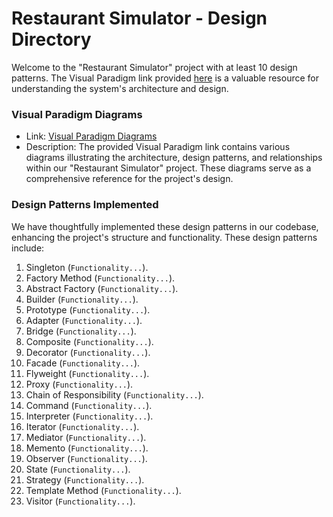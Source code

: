 # Restaurant Simulator - Design Directory

Welcome to the "Restaurant Simulator" project with at least 10 design patterns. The Visual Paradigm link provided [here](https://online.visual-paradigm.com/share.jsp?id=323739313038302d31) is a valuable resource for understanding the system's architecture and design.

### Visual Paradigm Diagrams

- Link: [Visual Paradigm Diagrams](https://online.visual-paradigm.com/share.jsp?id=323739313038302d31)
- Description: The provided Visual Paradigm link contains various diagrams illustrating the architecture, design patterns, and relationships within our "Restaurant Simulator" project. These diagrams serve as a comprehensive reference for the project's design.

### Design Patterns Implemented

We have thoughtfully implemented these design patterns in our codebase, enhancing the project's structure and functionality. These design patterns include:

1. Singleton   (`Functionality...`).
2. Factory Method   (`Functionality...`).
3. Abstract Factory   (`Functionality...`).
4. Builder   (`Functionality...`).
5. Prototype   (`Functionality...`).
6. Adapter   (`Functionality...`).
7. Bridge   (`Functionality...`).
8. Composite   (`Functionality...`).
9. Decorator   (`Functionality...`).
10. Facade   (`Functionality...`).
11. Flyweight   (`Functionality...`).
12. Proxy   (`Functionality...`).
13. Chain of Responsibility   (`Functionality...`).
14. Command   (`Functionality...`).
15. Interpreter   (`Functionality...`).
16. Iterator   (`Functionality...`).
17. Mediator   (`Functionality...`).
18. Memento   (`Functionality...`).
19. Observer   (`Functionality...`).
20. State   (`Functionality...`).
21. Strategy   (`Functionality...`).
22. Template Method   (`Functionality...`).
23. Visitor   (`Functionality...`).
